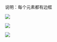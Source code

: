 说明：每个元素都有边框

![](index_files/29881031.png)

![](index_files/34732906.png)

![](index_files/34780421.png)

